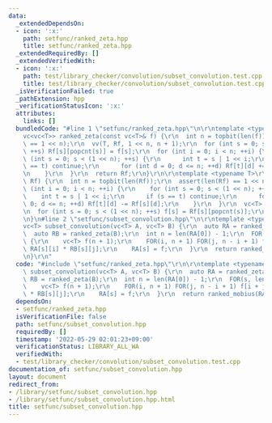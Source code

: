 ```yaml
---
data:
  _extendedDependsOn:
  - icon: ':x:'
    path: setfunc/ranked_zeta.hpp
    title: setfunc/ranked_zeta.hpp
  _extendedRequiredBy: []
  _extendedVerifiedWith:
  - icon: ':x:'
    path: test/library_checker/convolution/subset_convolution.test.cpp
    title: test/library_checker/convolution/subset_convolution.test.cpp
  _isVerificationFailed: true
  _pathExtension: hpp
  _verificationStatusIcon: ':x:'
  attributes:
    links: []
  bundledCode: "#line 1 \"setfunc/ranked_zeta.hpp\"\n\r\ntemplate <typename T>\r\n\
    vc<vc<T>> ranked_zeta(const vc<T>& f) {\r\n  int n = topbit(len(f));\r\n  assert(len(f)\
    \ == 1 << n);\r\n  vv(T, Rf, 1 << n, n + 1);\r\n  for (int s = 0; s < (1 << n);\
    \ ++s) Rf[s][popcnt(s)] = f[s];\r\n  for (int i = 0; i < n; ++i) {\r\n    for\
    \ (int s = 0; s < (1 << n); ++s) {\r\n      int t = s | 1 << i;\r\n      if (s\
    \ == t) continue;\r\n      for (int d = 0; d <= n; ++d) Rf[t][d] += Rf[s][d];\r\
    \n    }\r\n  }\r\n  return Rf;\r\n}\r\n\r\ntemplate <typename T>\r\nvc<T> ranked_mobius(vc<vc<T>>&\
    \ Rf) {\r\n  int n = topbit(len(Rf));\r\n  assert(len(Rf) == 1 << n);\r\n  for\
    \ (int i = 0; i < n; ++i) {\r\n    for (int s = 0; s < (1 << n); ++s) {\r\n  \
    \    int t = s | 1 << i;\r\n      if (s == t) continue;\r\n      for (int d =\
    \ 0; d <= n; ++d) Rf[t][d] -= Rf[s][d];\r\n    }\r\n  }\r\n  vc<T> f(1 << n);\r\
    \n  for (int s = 0; s < (1 << n); ++s) f[s] = Rf[s][popcnt(s)];\r\n  return f;\r\
    \n}\n#line 2 \"setfunc/subset_convolution.hpp\"\n\r\ntemplate <typename T>\r\n\
    vc<T> subset_convolution(vc<T> A, vc<T> B) {\r\n  auto RA = ranked_zeta(A);\r\n\
    \  auto RB = ranked_zeta(B);\r\n  int n = len(RA[0]) - 1;\r\n  FOR(s, len(RA))\
    \ {\r\n    vc<T> f(n + 1);\r\n    FOR(i, n + 1) FOR(j, n - i + 1) f[i + j] +=\
    \ RA[s][i] * RB[s][j];\r\n    RA[s] = f;\r\n  }\r\n  return ranked_mobius(RA);\r\
    \n}\r\n"
  code: "#include \"setfunc/ranked_zeta.hpp\"\r\n\r\ntemplate <typename T>\r\nvc<T>\
    \ subset_convolution(vc<T> A, vc<T> B) {\r\n  auto RA = ranked_zeta(A);\r\n  auto\
    \ RB = ranked_zeta(B);\r\n  int n = len(RA[0]) - 1;\r\n  FOR(s, len(RA)) {\r\n\
    \    vc<T> f(n + 1);\r\n    FOR(i, n + 1) FOR(j, n - i + 1) f[i + j] += RA[s][i]\
    \ * RB[s][j];\r\n    RA[s] = f;\r\n  }\r\n  return ranked_mobius(RA);\r\n}\r\n"
  dependsOn:
  - setfunc/ranked_zeta.hpp
  isVerificationFile: false
  path: setfunc/subset_convolution.hpp
  requiredBy: []
  timestamp: '2022-05-29 02:01:23+09:00'
  verificationStatus: LIBRARY_ALL_WA
  verifiedWith:
  - test/library_checker/convolution/subset_convolution.test.cpp
documentation_of: setfunc/subset_convolution.hpp
layout: document
redirect_from:
- /library/setfunc/subset_convolution.hpp
- /library/setfunc/subset_convolution.hpp.html
title: setfunc/subset_convolution.hpp
---
```


